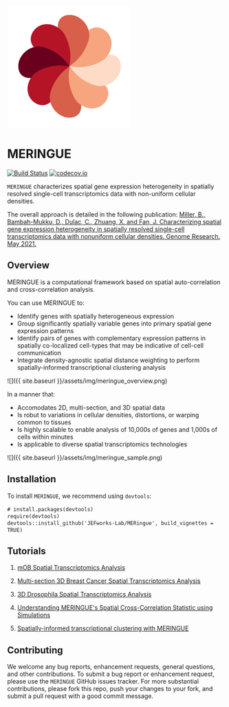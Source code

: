 ![](tools/img/meringue_logo.svg)
# MERINGUE

[![Build Status](https://travis-ci.org/JEFworks/MERingue.svg?branch=master)](https://travis-ci.org/JEFworks/MERingue)
[![codecov.io](https://codecov.io/github/JEFworks/MERingue/coverage.svg?branch=master)](https://codecov.io/github/JEFworks/MERingue?branch=master)

`MERINGUE` characterizes spatial gene expression heterogeneity in spatially resolved single-cell transcriptomics data with non-uniform cellular densities. 

The overall approach is detailed in the following publication: [Miller, B., Bambah-Mukku, D., Dulac, C., Zhuang, X. and Fan, J. Characterizing spatial gene expression heterogeneity in spatially resolved single-cell transcriptomics data with nonuniform cellular densities. Genome Research. May 2021.](https://genome.cshlp.org/content/early/2021/05/25/gr.271288.120)

## Overview

MERINGUE is a computational framework based on spatial auto-correlation and cross-correlation analysis. 

You can use MERINGUE to:
- Identify genes with spatially heterogeneous expression
- Group significantly spatially variable genes into primary spatial gene expression patterns
- Identify pairs of genes with complementary expression patterns in spatially co-localized cell-types that may be indicative of cell-cell communication
- Integrate density-agnostic spatial distance weighting to perform spatially-informed transcriptional clustering analysis

![]({{ site.baseurl }}/assets/img/meringue_overview.png)

In a manner that:
- Accomodates 2D, multi-section, and 3D spatial data
- Is robut to variations in cellular densities, distortions, or warping common to tissues
- Is highly scalable to enable analysis of 10,000s of genes and 1,000s of cells within minutes
- Is applicable to diverse spatial transcriptomics technologies

![]({{ site.baseurl }}/assets/img/meringue_sample.png)


## Installation

To install `MERINGUE`, we recommend using `devtools`:
```
# install.packages(devtools)
require(devtools)
devtools::install_github('JEFworks-Lab/MERingue', build_vignettes = TRUE)
```
## Tutorials

1. [mOB Spatial Transcriptomics Analysis](mOB_analysis)

2. [Multi-section 3D Breast Cancer Spatial Transcriptomics Analysis](BCL_analysis)

3. [3D Drosophila Spatial Transcriptomics Analysis](drosophila_3D_analysis)

4. [Understanding MERINGUE's Spatial Cross-Correlation Statistic using Simulations](simulation)

5. [Spatially-informed transcriptional clustering with MERINGUE](spatial_clustering)

## Contributing

We welcome any bug reports, enhancement requests, general questions, and other contributions. To submit a bug report or enhancement request, please use the `MERINGUE` GitHub issues tracker. For more substantial contributions, please fork this repo, push your changes to your fork, and submit a pull request with a good commit message.
